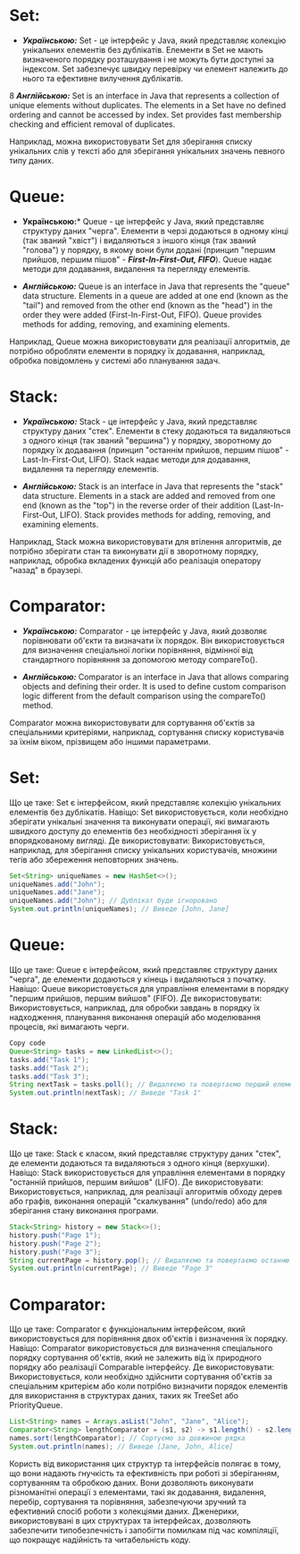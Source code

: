 # Set:
* ***Українською:*** Set - це інтерфейс у Java, який представляє колекцію унікальних елементів без дублікатів. Елементи в Set не мають визначеного порядку розташування і не можуть бути доступні за індексом. Set забезпечує швидку перевірку чи елемент належить до нього та ефективне вилучення дублікатів.

8 ***Англійською:*** Set is an interface in Java that represents a collection of unique elements without duplicates. The elements in a Set have no defined ordering and cannot be accessed by index. Set provides fast membership checking and efficient removal of duplicates.

Наприклад, можна використовувати Set для зберігання списку унікальних слів у тексті або для зберігання унікальних значень певного типу даних.

# Queue:
* **Українською:*** Queue - це інтерфейс у Java, який представляє структуру даних "черга". Елементи в черзі додаються в одному кінці (так званий "хвіст") і видаляються з іншого кінця (так званий "голова") у порядку, в якому вони були додані (принцип "першим прийшов, першим пішов" - ***First-In-First-Out, FIFO***). Queue надає методи для додавання, видалення та перегляду елементів.

* ***Англійською:*** Queue is an interface in Java that represents the "queue" data structure. Elements in a queue are added at one end (known as the "tail") and removed from the other end (known as the "head") in the order they were added (First-In-First-Out, FIFO). Queue provides methods for adding, removing, and examining elements.

Наприклад, Queue можна використовувати для реалізації алгоритмів, де потрібно обробляти елементи в порядку їх додавання, наприклад, обробка повідомлень у системі або планування задач.

# Stack:
* ***Українською:*** Stack - це інтерфейс у Java, який представляє структуру даних "стек". Елементи в стеку додаються та видаляються з одного кінця (так званий "вершина") у порядку, зворотному до порядку їх додавання (принцип "останнім прийшов, першим пішов" - Last-In-First-Out, LIFO). Stack надає методи для додавання, видалення та перегляду елементів.

* ***Англійською:*** Stack is an interface in Java that represents the "stack" data structure. Elements in a stack are added and removed from one end (known as the "top") in the reverse order of their addition (Last-In-First-Out, LIFO). Stack provides methods for adding, removing, and examining elements.

Наприклад, Stack можна використовувати для втілення алгоритмів, де потрібно зберігати стан та виконувати дії в зворотному порядку, наприклад, обробка вкладених функцій або реалізація оператору "назад" в браузері.

# Comparator:
* ***Українською:*** Comparator - це інтерфейс у Java, який дозволяє порівнювати об'єкти та визначати їх порядок. Він використовується для визначення спеціальної логіки порівняння, відмінної від стандартного порівняння за допомогою методу compareTo().

* ***Англійською:*** Comparator is an interface in Java that allows comparing objects and defining their order. It is used to define custom comparison logic different from the default comparison using the compareTo() method.

Comparator можна використовувати для сортування об'єктів за спеціальними критеріями, наприклад, сортування списку користувачів за їхнім віком, прізвищем або іншими параметрами. 




# Set:

Що це таке: Set є інтерфейсом, який представляє колекцію унікальних елементів без дублікатів.
Навіщо: Set використовується, коли необхідно зберігати унікальні значення та виконувати операції, які вимагають швидкого доступу до елементів без необхідності зберігання їх у впорядкованому вигляді.
Де використовувати: Використовується, наприклад, для зберігання списку унікальних користувачів, множини тегів або збереження неповторних значень.
 
```java
Set<String> uniqueNames = new HashSet<>();
uniqueNames.add("John");
uniqueNames.add("Jane");
uniqueNames.add("John"); // Дублікат буде ігноровано
System.out.println(uniqueNames); // Виведе [John, Jane]
```
 
# Queue:

Що це таке: Queue є інтерфейсом, який представляє структуру даних "черга", де елементи додаються у кінець і видаляються з початку.
Навіщо: Queue використовується для управління елементами в порядку "першим прийшов, першим вийшов" (FIFO).
Де використовувати: Використовується, наприклад, для обробки завдань в порядку їх надходження, планування виконання операцій або моделювання процесів, які вимагають черги.
 
```java
Copy code
Queue<String> tasks = new LinkedList<>();
tasks.add("Task 1");
tasks.add("Task 2");
tasks.add("Task 3");
String nextTask = tasks.poll(); // Видаляємо та повертаємо перший елемент з черги
System.out.println(nextTask); // Виведе "Task 1"
```


# Stack:

Що це таке: Stack є класом, який представляє структуру даних "стек", де елементи додаються та видаляються з одного кінця (верхушки).
Навіщо: Stack використовується для управління елементами в порядку "останній прийшов, першим вийшов" (LIFO).
Де використовувати: Використовується, наприклад, для реалізації алгоритмів обходу дерев або графів, виконання операцій "скалкування" (undo/redo) або для зберігання стану виконання програми.
 
```java
Stack<String> history = new Stack<>();
history.push("Page 1");
history.push("Page 2");
history.push("Page 3");
String currentPage = history.pop(); // Видаляємо та повертаємо останню відвідану сторінку
System.out.println(currentPage); // Виведе "Page 3"
```

# Comparator:

Що це таке: Comparator є функціональним інтерфейсом, який використовується для порівняння двох об'єктів і визначення їх порядку.
Навіщо: Comparator використовується для визначення спеціального порядку сортування об'єктів, який не залежить від їх природного порядку або реалізації Comparable інтерфейсу.
Де використовувати: Використовується, коли необхідно здійснити сортування об'єктів за спеціальним критерієм або коли потрібно визначити порядок елементів для використання в структурах даних, таких як TreeSet або PriorityQueue.


```java
List<String> names = Arrays.asList("John", "Jane", "Alice");
Comparator<String> lengthComparator = (s1, s2) -> s1.length() - s2.length();
names.sort(lengthComparator); // Сортуємо за довжиною рядка
System.out.println(names); // Виведе [Jane, John, Alice]
```


Користь від використання цих структур та інтерфейсів полягає в тому, що вони надають гнучкість та ефективність при роботі зі зберіганням, сортуванням та обробкою даних. Вони дозволяють виконувати різноманітні операції з елементами, такі як додавання, видалення, перебір, сортування та порівняння, забезпечуючи зручний та ефективний спосіб роботи з колекціями даних. Дженерики, використовувані в цих структурах та інтерфейсах, дозволяють забезпечити типобезпечність і запобігти помилкам під час компіляції, що покращує надійність та читабельність коду.

